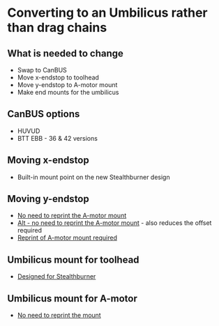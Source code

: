 # Converting to an Umbilicus rather than drag chains

## What is needed to change
- Swap to CanBUS
- Move x-endstop to toolhead
- Move y-endstop to A-motor mount
- Make end mounts for the umbilicus

## CanBUS options
- HUVUD
- BTT EBB - 36 & 42 versions

## Moving x-endstop
- Built-in mount point on the new Stealthburner design

## Moving y-endstop
- [No need to reprint the A-motor mount](https://github.com/VoronDesign/VoronUsers/tree/master/printer_mods/Minsekt/Rear_Umbilical/Y_Endstop_Relocation)
- [Alt - no need to reprint the A-motor mount](https://github.com/RepRapster/Voron2.4-Rear-Gantry-Y-Endstop-Mount) - also reduces the offset required
- [Reprint of A-motor mount required](https://github.com/VoronDesign/VoronUsers/tree/master/printer_mods/hartk1213/Voron2.4_Y_Endstop_Relocation)

## Umbilicus mount for toolhead
- [Designed for Stealthburner](https://github.com/majarspeed/Misc-Voron/tree/main/StealthBurner%20Umbilical%20cover)

## Umbilicus mount for A-motor
- [No need to reprint the mount](https://github.com/VoronDesign/VoronUsers/tree/master/printer_mods/Minsekt/Rear_Umbilical)
